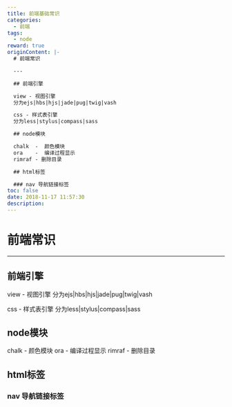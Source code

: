 ```yaml
---
title: 前端基础常识
categories:
  - 前端
tags:
  - node
reward: true
originContent: |-
  # 前端常识

  ---

  ## 前端引擎

  view - 视图引擎
  分为ejs|hbs|hjs|jade|pug|twig|vash

  css - 样式表引擎
  分为less|stylus|compass|sass

  ## node模块

  chalk  -  颜色模块
  ora    -  编译过程显示
  rimraf - 删除目录

  ## html标签

  ### nav 导航链接标签
toc: false
date: 2018-11-17 11:57:30
description:
---
```


# 前端常识

---

## 前端引擎

view - 视图引擎
分为ejs|hbs|hjs|jade|pug|twig|vash

css - 样式表引擎
分为less|stylus|compass|sass

## node模块

chalk  -  颜色模块
ora    -  编译过程显示
rimraf - 删除目录

## html标签

### nav 导航链接标签